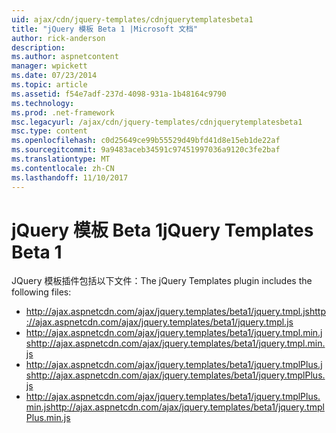 ```yaml
---
uid: ajax/cdn/jquery-templates/cdnjquerytemplatesbeta1
title: "jQuery 模板 Beta 1 |Microsoft 文档"
author: rick-anderson
description: 
ms.author: aspnetcontent
manager: wpickett
ms.date: 07/23/2014
ms.topic: article
ms.assetid: f54e7adf-237d-4098-931a-1b48164c9790
ms.technology: 
ms.prod: .net-framework
msc.legacyurl: /ajax/cdn/jquery-templates/cdnjquerytemplatesbeta1
msc.type: content
ms.openlocfilehash: c0d25649ce99b55529d49bfd41d8e15eb1de22af
ms.sourcegitcommit: 9a9483aceb34591c97451997036a9120c3fe2baf
ms.translationtype: MT
ms.contentlocale: zh-CN
ms.lasthandoff: 11/10/2017
---
```

<a name="jquery-templates-beta-1"></a><span data-ttu-id="c5639-102">jQuery 模板 Beta 1</span><span class="sxs-lookup"><span data-stu-id="c5639-102">jQuery Templates Beta 1</span></span>
====================
<span data-ttu-id="c5639-103">JQuery 模板插件包括以下文件：</span><span class="sxs-lookup"><span data-stu-id="c5639-103">The jQuery Templates plugin includes the following files:</span></span>

- <span data-ttu-id="c5639-104">http://ajax.aspnetcdn.com/ajax/jquery.templates/beta1/jquery.tmpl.js</span><span class="sxs-lookup"><span data-stu-id="c5639-104">http://ajax.aspnetcdn.com/ajax/jquery.templates/beta1/jquery.tmpl.js</span></span>
- <span data-ttu-id="c5639-105">http://ajax.aspnetcdn.com/ajax/jquery.templates/beta1/jquery.tmpl.min.js</span><span class="sxs-lookup"><span data-stu-id="c5639-105">http://ajax.aspnetcdn.com/ajax/jquery.templates/beta1/jquery.tmpl.min.js</span></span>
- <span data-ttu-id="c5639-106">http://ajax.aspnetcdn.com/ajax/jquery.templates/beta1/jquery.tmplPlus.js</span><span class="sxs-lookup"><span data-stu-id="c5639-106">http://ajax.aspnetcdn.com/ajax/jquery.templates/beta1/jquery.tmplPlus.js</span></span>
- <span data-ttu-id="c5639-107">http://ajax.aspnetcdn.com/ajax/jquery.templates/beta1/jquery.tmplPlus.min.js</span><span class="sxs-lookup"><span data-stu-id="c5639-107">http://ajax.aspnetcdn.com/ajax/jquery.templates/beta1/jquery.tmplPlus.min.js</span></span>
